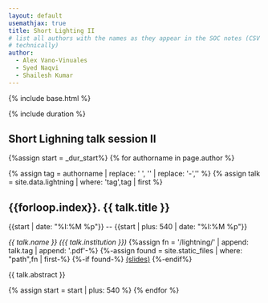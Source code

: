 ```yaml
---
layout: default
usemathjax: true
title: Short Lighting II
# list all authors with the names as they appear in the SOC notes (CSV file
# technically)
author:
  - Alex Vano-Vinuales
  - Syed Naqvi
  - Shailesh Kumar
---
```

{% include base.html %}

{% include duration %}
## Short Lighning talk session II

{%assign start = _dur_start%}
{% for authorname in page.author %}

{% assign tag = authorname | replace: ' ', '' | replace: '-','' %}
{% assign talk = site.data.lightning | where: 'tag',tag | first %}

<h2 id="{{talk.tag}}">{{forloop.index}}. {{ talk.title }}</h2>
{{start | date: "%I:%M %p"}} -- {{start | plus: 540 | date: "%I:%M %p"}}

<em>{{ talk.name }} ({{ talk.institution }})</em>
{%assign fn = '/lightning/' | append: talk.tag | append: '.pdf'-%}
{%-assign found = site.static_files | where: "path",fn | first-%}
{%-if found-%}
<a href="{{base}}/lightning/{{talk.tag}}.pdf">(slides)</a>
{%-endif%}

{{ talk.abstract }}

{% assign start = start | plus: 540 %}
{% endfor %}
